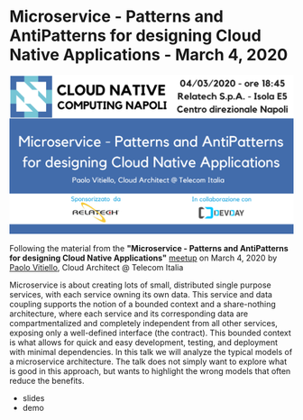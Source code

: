 # Microservice - Patterns and AntiPatterns for designing Cloud Native Applications - March 4, 2020

![Microservice - Patterns and AntiPatterns for designing Cloud Native Applications](banner.png)

Following the material from the **"Microservice - Patterns and AntiPatterns for designing Cloud Native Applications"** [meetup](https://community.cncf.io/events/details/cncf-napoli-presents-microservice-patterns-and-antipatterns-for-designing-cloud-native-applications/) on March 4, 2020 by [Paolo Vitiello](https://twitter.com/paolovitiello), Cloud Architect @ Telecom Italia

Microservice is about creating lots of small, distributed single purpose services, with each service owning its own data. This service and data coupling supports the notion of a bounded context and a share-nothing architecture, where each service and its corresponding data are compartmentalized and completely independent from all other services, exposing only a well-defined interface (the contract). This bounded context is what allows for quick and easy development, testing, and deployment with minimal dependencies. 
In this talk we will analyze the typical models of a microservice architecture. The talk does not simply want to explore what is good in this approach, but wants to highlight the wrong models that often reduce the benefits.


* slides
* demo